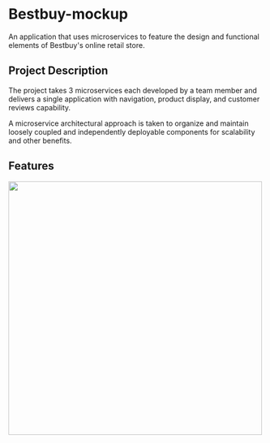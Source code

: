 # Bestbuy-mockup

An application that uses microservices to feature the design and functional elements of Bestbuy's online retail store.

## Project Description

The project takes 3 microservices each developed by a team member and delivers a single application with navigation, product display, and customer reviews capability.

A microservice architectural approach is taken to organize and maintain loosely coupled and independently deployable components for scalability and other benefits.

## Features

<img src="https://media.giphy.com/media/gb6kjjG8axQHOlw7Nk/giphy.gif" width="500px"/>
